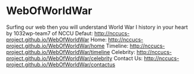 # WebOfWorldWar
Surfing our web then you will understand World War I history in your heart by 1032wp-team7 of NCCU
Defaut: http://nccucs-project.github.io/WebOfWorldWar
Home: http://nccucs-project.github.io/WebOfWorldWar/home
Timeline: http://nccucs-project.github.io/WebOfWorldWar/timeline
Celebrity: http://nccucs-project.github.io/WebOfWorldWar/celebrity
Contact Us: http://nccucs-project.github.io/WebOfWorldWar/contactus

